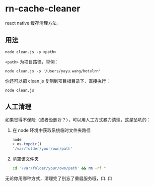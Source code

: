 # rn-cache-cleaner

react native 缓存清理方法。

## 用法

```
node clean.js -p <path>
```

`<path>` 为项目路径，举例：

```
node clean.js -p '/Users/yayu.wang/hotelrn'
```

你还可以把 clean.js 复制到项目根目录下，直接执行：

```
node clean.js
```

## 人工清理

如果觉得不保险（或者没删对？），可以用人工方式暴力清理，这是坠吼的：

1. 在 node 环境中获取系统临时文件夹路径

    ```js
    node
    > os.tmpdir()
    '/var/folder/your/own/path'
    ```

2. 清空该文件夹

    ```bash
    cd '/var/folder/your/own/path' && rm -rf *
    ```

无论你用哪种方式，清理完了别忘了重启服务哦，口..口
